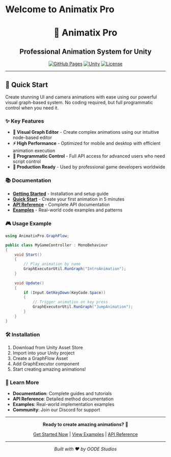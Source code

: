 # Welcome to Animatix Pro

<div align="center">

# 🎨 Animatix Pro
## Professional Animation System for Unity

[![GitHub Pages](https://img.shields.io/badge/GitHub%20Pages-Live-brightgreen)](https://oodestudios.github.io/animatix-pro-docs/)
[![Unity](https://img.shields.io/badge/Unity-2021.3%2B-blue)](https://unity.com/)
[![License](https://img.shields.io/badge/License-Proprietary-red)]()

</div>

---

## 🚀 Quick Start

Create stunning UI and camera animations with ease using our powerful visual graph-based system. No coding required, but full programmatic control when you need it.

### ✨ Key Features

- **🎨 Visual Graph Editor** - Create complex animations using our intuitive node-based editor
- **⚡ High Performance** - Optimized for mobile and desktop with efficient animation execution  
- **🔧 Programmatic Control** - Full API access for advanced users who need script control
- **🎯 Production Ready** - Used by professional game developers worldwide

### 📚 Documentation

- **[Getting Started](getting-started/overview)** - Installation and setup guide
- **[Quick Start](getting-started/quick-start)** - Create your first animation in 5 minutes
- **[API Reference](api/graph-executor-util)** - Complete API documentation
- **[Examples](examples/ui-ux-animations)** - Real-world code examples and patterns

### 🎮 Usage Example

```csharp
using AnimatixPro.GraphFlow;

public class MyGameController : MonoBehaviour
{
    void Start()
    {
        // Play animation by name
        GraphExecutorUtil.RunGraph("IntroAnimation");
    }
    
    void Update()
    {
        if (Input.GetKeyDown(KeyCode.Space))
        {
            // Trigger animation on key press
            GraphExecutorUtil.RunGraph("JumpAnimation");
        }
    }
}
```

### 🛠️ Installation

1. Download from Unity Asset Store
2. Import into your Unity project
3. Create a GraphFlow Asset
4. Add GraphExecutor component
5. Start creating amazing animations!

### 📖 Learn More

- **Documentation**: Complete guides and tutorials
- **API Reference**: Detailed method documentation  
- **Examples**: Real-world implementation examples
- **Community**: Join our Discord for support

---

<div align="center">

**Ready to create amazing animations?** 🚀

[Get Started Now](getting-started/overview) | [View Examples](examples/ui-ux-animations) | [API Reference](api/graph-executor-util)

---

*Built with ❤️ by OODE Studios*

</div>